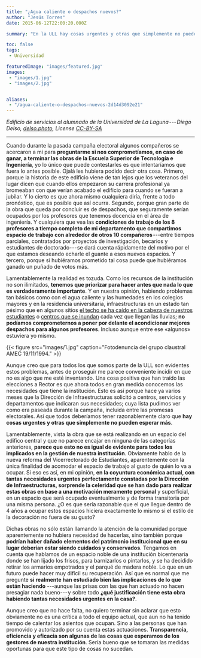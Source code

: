 ```yaml
---
title: "¿Agua caliente o despachos nuevos?"
author: "Jesús Torres"
date: 2015-06-12T22:00:20.000Z

summary: "En la ULL hay cosas urgentes y otras que simplemente no pueden esperar más. Sin embargo parece que esto no es evidente para todos los implicados en la gestión de nuestra institución."

toc: false
tags:
 - Universidad

featuredImage: "images/featured.jpg" 
images:
 - "images/1.jpg" 
 - "images/2.jpg" 


aliases:
 - "/agua-caliente-o-despachos-nuevos-2d14d3092e21"
---
```

_Edificio de servicios al alumnado de la Universidad de La Laguna --- Diego Delso, [delso.photo](http://delso.photo/), License [CC-BY-SA](http://creativecommons.org/licenses/by-sa/4.0/legalcode)_
___

Cuando durante la pasada campaña electoral algunos compañeros se acercaron a mi para **preguntarme si nos comprometíamos, en caso de ganar, a terminar las obras de la Escuela Superior de Tecnología e Ingeniería**, yo lo único que puede contestarles es que intentaríamos que fuera lo antes posible.
Ojalá les hubiera podido decir otra cosa.
Primero, porque la historia de este edificio viene de tan lejos que los veteranos del lugar dicen que cuando ellos empezaron su carrera profesional ya bromeaban con que verían acabado el edificio para cuando se fueran a jubilar.
Y lo cierto es que ahora mismo cualquiera diría, frente a todo pronóstico, que es posible que así ocurra.
Segundo, porque gran parte de la obra que queda por concluir es de despachos, que seguramente serían ocupados por los profesores que tenemos docencia en el área de ingeniería.
Y cualquiera que vea las **condiciones de trabajo de los 8 profesores a tiempo completo de mi departamento que compartimos espacio de trabajo con alrededor de otros 10 compañeros** ---entre tiempos parciales, contratados por proyectos de investigación, becarios y estudiantes de doctorado--- se dará cuenta rápidamente del motivo por el que estamos deseando echarle el guante a esos nuevos espacios.
Y tercero, porque si hubiéramos prometido tal cosa puede que hubiéramos ganado un puñado de votos más.

Lamentablemente la realidad es tozuda.
Como los recursos de la institución no son ilimitados, **tenemos que priorizar para hacer antes que nada lo que es verdaderamente importante**.
Y en nuestra opinión, habiendo problemas tan básicos como con el agua caliente y las humedades en los colegios mayores y en la residencia universitaria, infraestructuras en un estado tan pésimo que en algunos sitios [el techo se ha caído en la cabeza de nuestros estudiantes](https://amec.wordpress.com/2013/12/04/el-mal-estado-de-la-facultad-de-medicina-de-la-ull-pone-en-peligro-a-los-estudiantes-nota-de-prensa-de-la-delegacion-de-alumnos-de-medicina/) o [centros que se inundan](https://amec.wordpress.com/2014/11/20/fotodenuncia-guajara-19112014/) cada vez que llegan las lluvias; **no podíamos comprometernos a poner por delante el acondicionar mejores despachos para algunos profesores**.
Incluso aunque entre ese «algunos» estuviera yo mismo.

{{< figure src="images/1.jpg" caption="Fotodenuncia del grupo claustral AMEC 19/11/1994." >}}

Aunque creo que para todos los que somos parte de la ULL son evidentes estos problemas, antes de proseguir me parece conveniente incidir en que no es algo que me esté inventando.
Una cosa positiva que han traído las elecciones a Rector es que ahora todos en gran medida conocemos las necesidades que tiene la institución.
Esto es así porque hace ya varios meses que la Dirección de Infraestructuras solicitó a centros, servicios y departamentos que indicaran sus necesidades; cuya lista pudimos ver como era paseada durante la campaña, incluida entre las promesas electorales.
Así que todos deberíamos tener razonablemente claro que **hay cosas urgentes y otras que simplemente no pueden esperar más**.

Lamentablemente, vista la obra que se está realizando en un espacio del edifico central y que no parece encajar en ninguna de las categorías anteriores, **parece que esto no es igual de evidente para todos los implicados en la gestión de nuestra institución**.
Obviamente hablo de la nueva reforma del Vicerrectorado de Estudiantes, aparentemente con la única finalidad de acomodar el espacio de trabajo al gusto de quién lo va a ocupar.
Si eso es así, en mi opinión, **en la coyuntura económica actual, con tantas necesidades urgentes perfectamente constadas por la Dirección de Infraestructuras, sorprende la celeridad que se han dado para realizar estas obras en base a una motivación meramente personal** y superficial, en un espacio que será ocupado eventualmente y de forma transitoria por una misma persona.
¿O es que sería razonable que el que llegue dentro de 4 años a ocupar estos espacios hiciera exactamente lo mismo si el estilo de la decoración no fuera de su gusto?

Dichas obras no sólo están llamando la atención de la comunidad porque aparentemente no hubiera necesidad de hacerlas, sino también porque **podrían haber dañado elementos del patrimonio institucional que en su lugar deberían estar siendo cuidados y conservados**.
Tengamos en cuenta que hablamos de un espacio noble de una institución bicentenaria donde se han lijado los frisos, para barnizarlos o pintarlos, y se ha decidido retirar los armarios empotrados y el parqué de madera noble.
Lo que en un futuro puede hacer muy difícil su recuperación.
Así que es normal que me pregunte **si realmente han estudiado bien las implicaciones de lo que están haciendo** ---aunque las prisas con las que han actuado no hacen presagiar nada bueno--- y sobre todo **¿qué justificación tiene esta obra habiendo tantas necesidades urgentes en la casa?**.

Aunque creo que no hace falta, no quiero terminar sin aclarar que esto obviamente no es una crítica a todo el equipo actual, que aun no ha tenido tiempo de calentar los asientos que ocupan.
Sino a las personas que han promovido y autorizado por su cuenta estas actuaciones.
**Transparencia, eficiencia y eficacia son algunas de las cosas que esperamos de los gestores de nuestra institución**.
Sería bueno que se tomaran las medidas oportunas para que este tipo de cosas no sucedan.
